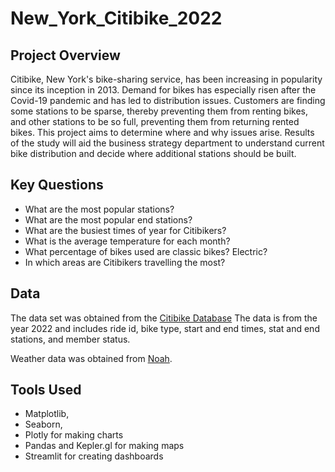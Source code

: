 # New_York_Citibike_2022

## Project Overview 
Citibike, New York's bike-sharing service, has been increasing in popularity since its inception in 2013.  Demand for bikes has especially risen after the Covid-19 pandemic and has led to distribution issues.  Customers are finding some stations to be sparse, thereby preventing them from renting bikes, and other stations to be so full, preventing them from returning rented bikes.  This project aims to determine where and why issues arise.  Results of the study will aid the business strategy department to understand current bike distribution and decide where additional stations should be built.  

## Key Questions
- What are the most popular stations?
- What are the most popular end stations?
- What are the busiest times of year for Citibikers?
- What is the average temperature for each month?
- What percentage of bikes used are classic bikes?  Electric?
- In which areas are Citibikers travelling the most?

## Data
The data set was obtained from the [Citibike Database](https://s3.amazonaws.com/tripdata/index.html)  The data is from the year 2022 and includes ride id, bike type, start and end times, stat and end stations, and member status.

Weather data was obtained from [Noah](https://www.noaa.gov/).  

## Tools Used
- Matplotlib, 
- Seaborn,
- Plotly for making charts 
- Pandas and Kepler.gl for making maps
- Streamlit for creating dashboards 
